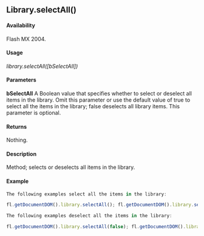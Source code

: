 ## Library.selectAll()

#### Availability

Flash MX 2004.

#### Usage

*library.selectAll([bSelectAll])*

#### Parameters

**bSelectAll** A Boolean value that specifies whether to select or deselect all items in the library. Omit this parameter or use the default value of true to select all the items in the library; false deselects all library items. This parameter is optional.

#### Returns

Nothing.

#### Description

Method; selects or deselects all items in the library.

#### Example

```javascript
The following examples select all the items in the library:

fl.getDocumentDOM().library.selectAll(); fl.getDocumentDOM().library.selectAll(true);

The following examples deselect all the items in the library:

fl.getDocumentDOM().library.selectAll(false); fl.getDocumentDOM().library.selectNone();

```